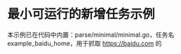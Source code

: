 # 最小可运行的新增任务示例

本示例已在代码中内置：parse/minimal/minimal.go，任务名 example_baidu_home，用于抓取 https://baidu.com 的 <title> 并入库。

一、任务结构速览
- spider.Task
  - Options：Name/Reload/WaitTime/MaxDepth/Limit/Fetcher/Storage
  - Rule（RuleTree）：
    - Root() -> []*Request 初始请求
    - Trunk[ruleName] -> ParseFunc(ctx) 解析函数
- ParseResult：Requesrts（后续请求）+ Items（结果项，建议 *spider.DataCell）

二、如何从零新增一个任务（已为你完成）
1) 新建规则文件 parse/minimal/minimal.go，定义 ExampleTask：
   - Root: 只发起 1 个 GET https://baidu.com，RuleName = parse_title
   - Trunk: parse_title 解析 <title>，输出 DataCell
2) 在 engine/schedule.go 的 init() 中注册：Store.Add(minimal.ExampleTask)
3) 在 config.toml 的 Tasks 中加入同名项（我们已替换占位项）：
   {Name = "example_baidu_home", WaitTime = 1, Reload = true, MaxDepth = 1, Fetcher = "browser", Limits=[{EventCount=1, EventDur=1, Bucket=1}]}
   注意：必须配置 Limits，否则 Request.Fetch() 中的限速器为 nil 会 panic。

三、运行与验证
- 构建：go build -o crawler .
- 启动依赖（推荐）：docker-compose up -d（MySQL/etcd）
- 启动 Worker：.\crawler worker --id=1 --http=:8080 --grpc=:9090
- 启动 Master：.\crawler master --id=2 --http=:8082 --grpc=:9092
- 观察日志：应看到 example_baidu_home 的拉取与 parse_title 的输出；HandleResult 会尝试存储到 MySQL。

四、常见坑
- 页面体积过小：engine.CreateWork 中对 body 长度有校验（<6000 视为失败并重试），通常 https://baidu.com 首页体积充足，可通过此校验。
- 任务名不匹配：config.toml 的 Name 必须与 Store 中注册的 Task.Name 一致。
- 限速未配置：必须配置 Limits；或在 Task.Options.Limit 中内置一个 limiter.Multi。

五、举一反三
- 你可以将 Root 扩展为多个种子 URL，并在 ParseFunc 中通过正则/DOM 选择器生成后续请求（Depth+1，RuleName 指向下个规则）。
- 如果站点需要 Cookie 或代理，分别在 [Tasks] 的 Cookie 字段与 [fetcher].proxy 中配置。